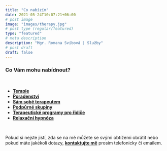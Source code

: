 ```yaml
---
title: "Co nabízím"
date: 2021-05-24T10:07:21+06:00
# post image
image: "images/therapy.jpg"
# post type (regular/featured)
type: "featured"
# meta description
description: "Mgr. Romana Svíbová | Služby"
# post draft
draft: false
---
```


### Co Vám mohu nabídnout?

<br>

- [**Terapie**](/terapie)
- [**Poradenství**](/poradenstvi)
- [**Sám sobě terapeutem**](/sam_sobe_terapeutem)
- [**Podpůrné skupiny**](/skupiny)
- [**Terapeutické programy pro řidiče**](/ridici)
- [**Relaxační hypnóza**](/hypnoza)

<br>

Pokud si nejste jistí, zda se na mě můžete se svými obtížemi obrátit nebo pokud máte jakékoli dotazy, [**kontaktujte mě**](/contact) prosím telefonicky či emailem.
